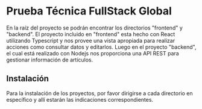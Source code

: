 # Prueba Técnica FullStack Global
En la raíz del proyecto se podrán encontrar los directorios "frontend" y "backend". 
El proyecto incluido en "frontend" esta hecho con React utilizando Typescript y nos provee una vista apropiada para realizar acciones como consultar datos y editarlos.
Luego en el proyecto "backend", el cual está realizado con Nodejs nos proporciona una API REST para gestionar información de artículos.

## Instalación
Para la instalación de los proyectos, por favor dirigirse a cada directorio en específico y allí estarán las indicaciones correspondientes.